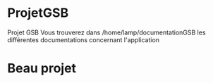 # ProjetGSB
Projet GSB
Vous trouverez dans /home/lamp/documentationGSB les différentes documentations concernant l'application 

# Beau projet
